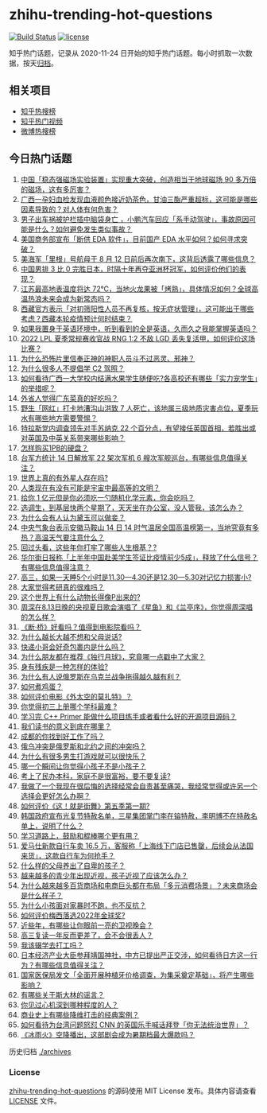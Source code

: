 # zhihu-trending-hot-questions

[![Build Status](https://github.com/justjavac/zhihu-trending-hot-questions/workflows/ci/badge.svg?branch=master)](https://github.com/justjavac/zhihu-trending-hot-questions/actions)
[![license](https://img.shields.io/github/license/justjavac/zhihu-trending-hot-questions)](https://github.com/justjavac/zhihu-trending-hot-questions/blob/master/LICENSE)

知乎热门话题，记录从 2020-11-24 日开始的知乎热门话题。每小时抓取一次数据，按天[归档](./archives)。

## 相关项目

- [知乎热搜榜](https://github.com/justjavac/zhihu-trending-top-search)
- [知乎热门视频](https://github.com/justjavac/zhihu-trending-hot-video)
- [微博热搜榜](https://github.com/justjavac/weibo-trending-hot-search)

## 今日热门话题

<!-- BEGIN -->
<!-- 最后更新时间 Mon Aug 15 2022 04:12:52 GMT+0800 (China Standard Time) -->

1. [中国「稳态强磁场实验装置」实现重大突破，创造相当于地球磁场 90 多万倍的磁场，这有多厉害？](https://www.zhihu.com/question/548311745)
1. [广西一孕妇血检发现血液颜色接近奶茶色，甘油三酯严重超标，这可能是哪些因素导致的？对人体有何危害？](https://www.zhihu.com/question/548317076)
1. [男子出车祸被护栏插中脑袋身亡 ，小鹏汽车回应「系手动驾驶」，事故原因可能是什么？如何避免发生类似事故？](https://www.zhihu.com/question/548333823)
1. [美国商务部宣布「断供 EDA 软件」，目前国产 EDA 水平如何？如何寻求突破？](https://www.zhihu.com/question/548288003)
1. [美海军「里根」号航母于 8 月 12 日前后再次南下，这背后透露了哪些信息？](https://www.zhihu.com/question/548355194)
1. [中国男排 3 比 0 完胜日本，时隔十年再夺亚洲杯冠军，如何评价他们的表现？](https://www.zhihu.com/question/548383815)
1. [江苏最高地表温度将达 72℃，当地火龙果被「烤熟」，具体情况如何？全球高温热浪未来会成为新常态吗？](https://www.zhihu.com/question/548340729)
1. [西藏官方表示「对初筛阳性人员不再复核，按无症状管理」，这可能出于哪些考虑？西藏本轮疫情预计何时结束？](https://www.zhihu.com/question/548325116)
1. [如果我置身于英语环境中，听到看到的全是英语，久而久之我能掌握英语吗？](https://www.zhihu.com/question/315121538)
1. [2022 LPL 夏季常规赛收官战 RNG 1:2 不敌 LGD 丢失复活甲，如何评价这场比赛？](https://www.zhihu.com/question/548376299)
1. [为什么恐怖片里信奉正神的神职人员斗不过恶灵、邪神？](https://www.zhihu.com/question/543052194)
1. [为什么很多人不提倡学 C2 驾照？](https://www.zhihu.com/question/335140617)
1. [如何看待广西一大学校内结满水果学生随便吃?各高校还有哪些「实力宠学生」的举措呢？](https://www.zhihu.com/question/548335386)
1. [外省人觉得广东菜真的好吃吗？](https://www.zhihu.com/question/335509601)
1. [野生「网红」打卡地漕沟山洪致 7 人死亡，该地属三级地质灾害点位，夏季玩水有哪些地方需要警惕？](https://www.zhihu.com/question/548321740)
1. [特拉斯党内调查领先对手苏纳克 22 个百分点，有望接任英国首相，若胜出或对英国及中英关系带来哪些影响？](https://www.zhihu.com/question/548357095)
1. [怎样购买1PB的硬盘？](https://www.zhihu.com/question/537947704)
1. [台军方统计 14 日解放军 22 架次军机 6 艘次军舰巡台，有哪些信息值得关注？](https://www.zhihu.com/question/548387532)
1. [世界上真的有外星人存在吗?](https://www.zhihu.com/question/531481549)
1. [人类现在有没有可能是宇宙中最高等的文明？](https://www.zhihu.com/question/275244312)
1. [给你 1 亿元但是你必须吃一勺随机化学元素，你会吃吗？](https://www.zhihu.com/question/543286181)
1. [选调生，到基层快两个星期了，天天坐在办公室，没人管我，该怎么办？](https://www.zhihu.com/question/548075547)
1. [为什么会有人认为黛玉可以做妾？](https://www.zhihu.com/question/474108302)
1. [中央气象台表示安徽马鞍山 14 日 14 时气温居全国高温榜第一，当地究竟有多热？高温天气要注意什么？](https://www.zhihu.com/question/548368081)
1. [回过头看，这些年你打牢了哪些人生根基？?](https://www.zhihu.com/question/547639611)
1. [华尔街日报称「上半年中国赴美学生签证比疫情前少5成」，释放了什么信号？有哪些信息值得注意？](https://www.zhihu.com/question/548150699)
1. [高三，如果一天睡5个小时是11.30—4.30还是12.30—5.30对记忆力损害小?](https://www.zhihu.com/question/547586531)
1. [大家觉得考研真的很难吗？](https://www.zhihu.com/question/458180489)
1. [这个世界上有什么动物长得像P出来的?](https://www.zhihu.com/question/542741435)
1. [周深在8.13日晚的央视夏日歌会演唱了《星鱼》和《兰亭序》，你觉得周深唱的怎么样？](https://www.zhihu.com/question/548298461)
1. [《断·桥》好看吗？值得到电影院看吗？](https://www.zhihu.com/question/548245852)
1. [为什么越长大越不想和父母说话?](https://www.zhihu.com/question/326479604)
1. [快递小哥会好奇包裹内是什么吗？](https://www.zhihu.com/question/293696123)
1. [为什么朋友都在推荐《独行月球》，究竟哪一点戳中了大家？](https://www.zhihu.com/question/546050526)
1. [身有残疾是一种怎样的体验?](https://www.zhihu.com/question/412838214)
1. [为什么有人说俄罗斯在乌克兰战争拖得越久越有利？](https://www.zhihu.com/question/536807958)
1. [如何煮鸡蛋？](https://www.zhihu.com/question/21558895)
1. [如何评价电影《外太空的莫扎特》？](https://www.zhihu.com/question/457462565)
1. [你觉得初三上册哪个学科最难 ?](https://www.zhihu.com/question/547840441)
1. [学习完 C++ Primer 能做什么项目练手或者看什么好的开源项目源码？](https://www.zhihu.com/question/29112393)
1. [我们读书的意义到底在哪里？](https://www.zhihu.com/question/546894647)
1. [成都的你找到好工作了吗？](https://www.zhihu.com/question/522662759)
1. [俄乌冲突是俄罗斯和北约之间的冲突吗？](https://www.zhihu.com/question/548065319)
1. [为什么有很多男生打游戏就可以很快乐？](https://www.zhihu.com/question/347424469)
1. [哪一个瞬间让你觉得小孩子不是小孩子？](https://www.zhihu.com/question/396904034)
1. [考上了民办本科，家庭不是很富裕，要不要复读?](https://www.zhihu.com/question/548341542)
1. [我做了一个我现在很后悔的选择经常会自责甚至痛哭，我经常觉得或许另一个选择会更好怎么办啊？](https://www.zhihu.com/question/548348357)
1. [如何评价《这！就是街舞》第五季第一期?](https://www.zhihu.com/question/547985591)
1. [韩国政府宣布光复节特赦名单，三星集团掌门李在镕特赦，李明博不在特赦名单上，说明了什么？](https://www.zhihu.com/question/548056486)
1. [学习道路上，鼓励和棍棒哪个更有用？](https://www.zhihu.com/question/548337192)
1. [爱马仕新款自行车卖 16.5 万，客服称「上海线下门店已售罄，后续会从法国来货」，这款自行车为何抢手？](https://www.zhihu.com/question/548000041)
1. [什么样的父母养出了自卑的孩子？](https://www.zhihu.com/question/487647494)
1. [越来越多的青少年出现近视，孩子近视了应该怎么办？](https://www.zhihu.com/question/548094262)
1. [为什么越来越多百货商场和电商巨头都在布局「多元消费场景」？未来商场会是什么样子？](https://www.zhihu.com/question/548146951)
1. [为什么小孩面对家暴时不跑，也不反抗？](https://www.zhihu.com/question/547341037)
1. [如何评价梅西落选2022年金球奖?](https://www.zhihu.com/question/548182432)
1. [近些年，有哪些让你眼前一亮的卫视晚会？](https://www.zhihu.com/question/548245608)
1. [高三复读一年反而更差了，会不会很丢人？](https://www.zhihu.com/question/548330149)
1. [我该辍学去打工吗？](https://www.zhihu.com/question/548241735)
1. [日本经济产业大臣参拜靖国神社，中方已提出严正交涉，如何看待日方这一行为？有哪些信息值得关注？](https://www.zhihu.com/question/548379379)
1. [国家医保局发文「全面开展种植牙价格调查，为集采奠定基础」，将产生哪些影响？](https://www.zhihu.com/question/548141854)
1. [有哪些关于斯大林的谣言？](https://www.zhihu.com/question/547746219)
1. [你见过心机深到哪种程度的人？](https://www.zhihu.com/question/61655284)
1. [商业史上有哪些降维打击的经典案例？](https://www.zhihu.com/question/62241319)
1. [如何看待为台湾问题怒怼 CNN 的英国乐手喊话拜登「你无法统治世界」？](https://www.zhihu.com/question/548330125)
1. [《冰雨火》空降播出，这部剧会成为暑期档最大爆款吗？](https://www.zhihu.com/question/465084547)

<!-- END -->

历史归档 [./archives](./archives)

### License

[zhihu-trending-hot-questions](https://github.com/justjavac/zhihu-trending-hot-questions)
的源码使用 MIT License 发布。具体内容请查看 [LICENSE](./LICENSE) 文件。
